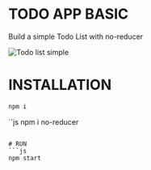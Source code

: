 # TODO APP BASIC

Build a simple Todo List with no-reducer

![Todo list simple](https://vnseattle.com/dynamicReducer/demoTodo.png)

# INSTALLATION 

```js
npm i 
```

``js
npm i no-reducer
```

# RUN
```js
npm start 
```
